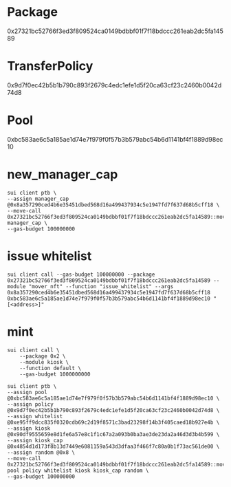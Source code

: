 # Package

0x27321bc52766f3ed3f809524ca0149bdbbf01f7f18bdccc261eab2dc5fa14589

# TransferPolicy

0x9d7f0ec42b5b1b790c893f2679c4edc1efe1d5f20ca63cf23c2460b0042d74d8

# Pool

0xbc583ae6c5a185ae1d74e7f979f0f57b3b579abc54b6d1141bf4f1889d98ec10

<!--
royalty: 0xee94872c0fcf932879f8930ad1278eeea4691addfdbabef102e77fd1c54a5f32
display: 0x3ca76d3381e5942031f340f13c7850cb91232a7edf0d29e9eb9ffc71c932699e
publisher: 0x423220a776633a10a301f2b9224c75a156ddd4e52f66b04a3a62a8b8e7de98d0
managerCap: 0x8a357290ced4b6e35451dbed568d16a499437934c5e1947fd7f637d68b5cff18
-->

# new_manager_cap

```
sui client ptb \
--assign manager_cap @0x8a357290ced4b6e35451dbed568d16a499437934c5e1947fd7f637d68b5cff18 \
--move-call 0x27321bc52766f3ed3f809524ca0149bdbbf01f7f18bdccc261eab2dc5fa14589::mover_nft::new_manager_cap manager_cap \
--gas-budget 100000000
```

# issue whitelist

```
sui client call --gas-budget 100000000 --package 0x27321bc52766f3ed3f809524ca0149bdbbf01f7f18bdccc261eab2dc5fa14589 --module "mover_nft" --function "issue_whitelist" --args 0x8a357290ced4b6e35451dbed568d16a499437934c5e1947fd7f637d68b5cff18 0xbc583ae6c5a185ae1d74e7f979f0f57b3b579abc54b6d1141bf4f1889d98ec10 "[<address>]"
```

# mint

```
sui client call \
    --package 0x2 \
    --module kiosk \
    --function default \
    --gas-budget 1000000000
```

```
sui client ptb \
--assign pool @0xbc583ae6c5a185ae1d74e7f979f0f57b3b579abc54b6d1141bf4f1889d98ec10 \
--assign policy @0x9d7f0ec42b5b1b790c893f2679c4edc1efe1d5f20ca63cf23c2460b0042d74d8 \
--assign whitelist @0xe95ff9dcc835f0320cdb69c2d19f8571c3bad23298f14b3f405caed18b927e4b \
--assign kiosk @0x90df9555659e8d1fe6a57e8c1f1c67a2a093b0ba3ae3de23da2a46d3d3b4b599 \
--assign kiosk_cap @0x4854d1d173f8b13d7449e6081159a543d3dfaa3f466f7c80a0b1f73ac561de00 \
--assign random @0x8 \
--move-call 0x27321bc52766f3ed3f809524ca0149bdbbf01f7f18bdccc261eab2dc5fa14589::mover_nft::free_mint_into_kiosk pool policy whitelist kiosk kiosk_cap random \
--gas-budget 100000000
```
